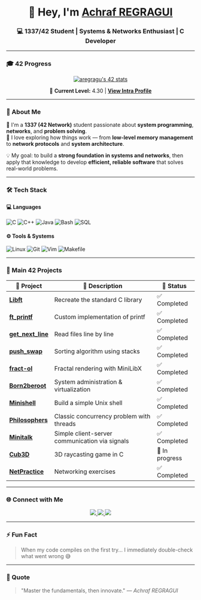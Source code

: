 <!-- 💻 Achraf REGRAGUI | GitHub Profile README -->

<h1 align="center">👋 Hey, I'm <a href="https://www.linkedin.com/in/achraf-regragui/" target="_blank">Achraf REGRAGUI</a></h1>
<h3 align="center">💻 1337/42 Student | Systems & Networks Enthusiast | C Developer</h3>

---

### 🎓 42 Progress

<p align="center">
  <a href="https://profile.intra.42.fr/users/aregragu" target="_blank">
    <img src="https://badge.mediaplus.ma/greenbinary/aregragu?1337Badge=off&UM6P=off" alt="aregragu's 42 stats" />
  </a>
</p>

<p align="center">
  🎯 <strong>Current Level:</strong> 4.30 | 
  <a href="https://profile.intra.42.fr/users/aregragu" target="_blank">
    <strong>View Intra Profile</strong>
  </a>
</p>

---

### 🧠 About Me

🚀 I'm a **1337 (42 Network)** student passionate about **system programming**, **networks**, and **problem solving**.  
🧩 I love exploring how things work — from **low-level memory management** to **network protocols** and **system architecture**.

💡 My goal: to build a **strong foundation in systems and networks**, then apply that knowledge to develop **efficient, reliable software** that solves real-world problems.

---

### 🛠️ Tech Stack

#### 💻 Languages
![C](https://img.shields.io/badge/C-00599C?style=for-the-badge&logo=c&logoColor=white)
![C++](https://img.shields.io/badge/C++-00599C?style=for-the-badge&logo=cplusplus&logoColor=white)
![Java](https://img.shields.io/badge/Java-ED8B00?style=for-the-badge&logo=openjdk&logoColor=white)
![Bash](https://img.shields.io/badge/Bash-121011?style=for-the-badge&logo=gnu-bash&logoColor=white)
![SQL](https://img.shields.io/badge/SQL-4479A1?style=for-the-badge&logo=mysql&logoColor=white)

#### ⚙️ Tools & Systems
![Linux](https://img.shields.io/badge/Linux-FCC624?style=for-the-badge&logo=linux&logoColor=black)
![Git](https://img.shields.io/badge/Git-F05032?style=for-the-badge&logo=git&logoColor=white)
![Vim](https://img.shields.io/badge/Vim-019733?style=for-the-badge&logo=vim&logoColor=white)
![Makefile](https://img.shields.io/badge/Makefile-000000?style=for-the-badge&logo=gnu&logoColor=white)

---

### 🧩 Main 42 Projects

| 🧩 Project | 📝 Description | 🚀 Status |
|------------|----------------|------------|
| [**Libft**](https://github.com/REGRAGUI-Achraf/libft) | Recreate the standard C library | ✅ Completed |
| [**ft_printf**](https://github.com/REGRAGUI-Achraf/ft_printf) | Custom implementation of printf | ✅ Completed |
| [**get_next_line**](https://github.com/REGRAGUI-Achraf/get_next_line) | Read files line by line | ✅ Completed |
| [**push_swap**](https://github.com/REGRAGUI-Achraf/push_swap) | Sorting algorithm using stacks | ✅ Completed |
| [**fract-ol**](https://github.com/REGRAGUI-Achraf/fract-ol) | Fractal rendering with MiniLibX | ✅ Completed |
| [**Born2beroot**](https://github.com/REGRAGUI-Achraf/Born2beroot) | System administration & virtualization | ✅ Completed |
| [**Minishell**](https://github.com/REGRAGUI-Achraf/minishell) | Build a simple Unix shell | ✅ Completed |
| [**Philosophers**](https://github.com/REGRAGUI-Achraf/philosophers) | Classic concurrency problem with threads | ✅ Completed |
| [**Minitalk**](https://github.com/REGRAGUI-Achraf/minitalk) | Simple client-server communication via signals | ✅ Completed |
| [**Cub3D**](https://github.com/REGRAGUI-Achraf/cub3d) | 3D raycasting game in C | 🚀 In progress |
| [**NetPractice**](https://github.com/REGRAGUI-Achraf/netpractice) | Networking exercises | ✅ Completed |

---

### 🌐 Connect with Me

<p align="center">
  <a href="https://www.linkedin.com/in/achraf-regragui/" target="_blank">
    <img src="https://img.shields.io/badge/LinkedIn-Achraf%20REGRAGUI-blue?style=for-the-badge&logo=linkedin&logoColor=white" />
  </a>
  <a href="https://github.com/REGRAGUI-Achraf" target="_blank">
    <img src="https://img.shields.io/badge/GitHub-REGRAGUI--Achraf-black?style=for-the-badge&logo=github" />
  </a>
  <a href="mailto:achrafregragui01@gmail.com">
    <img src="https://img.shields.io/badge/Email-achrafregragui01%40gmail.com-red?style=for-the-badge&logo=gmail&logoColor=white" />
  </a>
</p>

---

### ⚡ Fun Fact
> When my code compiles on the first try... I immediately double-check what went wrong 😅  

---

### 🧭 Quote
> "Master the fundamentals, then innovate." — *Achraf REGRAGUI*

